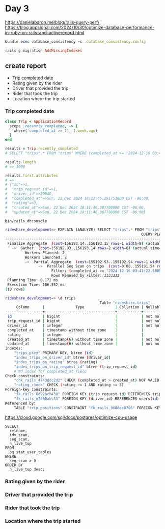 # Day 3

https://danielabaron.me/blog/rails-query-perf/
https://blog.appsignal.com/2024/10/30/optimize-database-performance-in-ruby-on-rails-and-activerecord.html


```ruby
bundle exec database_consistency -c .database_consistency.config
```

```ruby
rails g migration AddMissingIndexes
```

## create report

  - Trip completed date
  - Rating given by the rider
  - Driver that provided the trip
  - Rider that took the trip
  - Location where the trip started
  
  
### Trip completed date

```ruby
class Trip < ApplicationRecord
  scope :recently_completed, -> {
    where('completed_at >= ?', 1.week.ago)
  }
end

results = Trip.recently_completed
# SELECT "trips".* FROM "trips" WHERE (completed_at >= '2024-12-16 03:41:22.580544');

results.length
# => 1000

results.first.attributes
# =>
# {"id"=>1,
#  "trip_request_id"=>1,
#  "driver_id"=>20040,
#  "completed_at"=>Sun, 22 Dec 2024 18:12:46.291753000 CST -06:00,
#  "rating"=>3,
#  "created_at"=>Sun, 22 Dec 2024 18:11:46.307708000 CST -06:00,
#  "updated_at"=>Sun, 22 Dec 2024 18:11:46.307708000 CST -06:00}
```

```sh
bin/rails dbconsole

rideshare_development=> EXPLAIN (ANALYZE) SELECT "trips".* FROM "trips" WHERE (completed_at >= '2024-12-16 03:41:22.580544');
                                                              QUERY PLAN
-----------------------------------------------------------------------------------------------------------------------
 Finalize Aggregate  (cost=156193.14..156193.15 rows=1 width=8) (actual time=183.851..186.521 rows=1 loops=1)
   ->  Gather  (cost=156192.93..156193.14 rows=2 width=8) (actual time=183.631..186.516 rows=3 loops=1)
         Workers Planned: 2
         Workers Launched: 2
         ->  Partial Aggregate  (cost=155192.93..155192.94 rows=1 width=8) (actual time=169.149..169.149 rows=1 loops=3)
               ->  Parallel Seq Scan on trips  (cost=0.00..155191.54 rows=554 width=8) (actual time=108.487..169.122 rows=333 loops=3)
                     Filter: (completed_at >= '2024-12-16 03:41:22.580544'::timestamp without time zone)
                     Rows Removed by Filter: 3333333
 Planning Time: 0.172 ms
 Execution Time: 186.552 ms
(10 rows)

rideshare_development=> \d trips
                                           Table "rideshare.trips"
     Column      |              Type              | Collation | Nullable |              Default
-----------------+--------------------------------+-----------+----------+-----------------------------------
 id              | bigint                         |           | not null | nextval('trips_id_seq'::regclass)
 trip_request_id | bigint                         |           | not null |
 driver_id       | integer                        |           | not null |
 completed_at    | timestamp without time zone    |           |          |
 rating          | integer                        |           |          |
 created_at      | timestamp(6) without time zone |           | not null |
 updated_at      | timestamp(6) without time zone |           | not null |
Indexes:
    "trips_pkey" PRIMARY KEY, btree (id)
    "index_trips_on_driver_id" btree (driver_id)
    "index_trips_on_rating" btree (rating)
    "index_trips_on_trip_request_id" btree (trip_request_id)
    # NO index for completed_at field
Check constraints:
    "chk_rails_4743ddc2d2" CHECK (completed_at > created_at) NOT VALID
    "rating_check" CHECK (rating >= 1 AND rating <= 5)
Foreign-key constraints:
    "fk_rails_6d92acb430" FOREIGN KEY (trip_request_id) REFERENCES trip_requests(id)
    "fk_rails_e7560abc33" FOREIGN KEY (driver_id) REFERENCES users(id)
Referenced by:
    TABLE "trip_positions" CONSTRAINT "fk_rails_9688ac8706" FOREIGN KEY (trip_id) REFERENCES trips(id)

```

https://cloud.google.com/sql/docs/postgres/optimize-cpu-usage


```
SELECT 
  relname, 
  idx_scan,  
  seq_scan, 
  n_live_tup 
FROM 
  pg_stat_user_tables 
WHERE 
  seq_scan > 0 
ORDER BY 
  n_live_tup desc;

```





### Rating given by the rider
### Driver that provided the trip
### Rider that took the trip
### Location where the trip started
